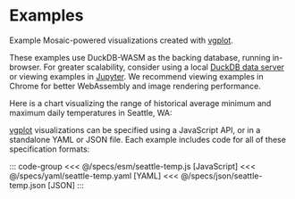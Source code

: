 <script setup>
import Example from '../components/Example.vue'
</script>

# Examples

Example Mosaic-powered visualizations created with [vgplot](/vgplot/).

These examples use DuckDB-WASM as the backing database, running in-browser.
For greater scalability, consider using a local [DuckDB data server](/duckdb/) or viewing examples in [Jupyter](/jupyter/).
We recommend viewing examples in Chrome for better WebAssembly and image rendering performance.

Here is a chart visualizing the range of historical average minimum and maximum daily temperatures in Seattle, WA:

<Example spec="/specs/yaml/seattle-temp.yaml" />

[vgplot](/vgplot/) visualizations can be specified using a JavaScript API, or in a standalone YAML or JSON file. Each example includes code for all of these specification formats:

::: code-group
<<< @/specs/esm/seattle-temp.js [JavaScript]
<<< @/specs/yaml/seattle-temp.yaml [YAML]
<<< @/specs/json/seattle-temp.json [JSON]
:::
